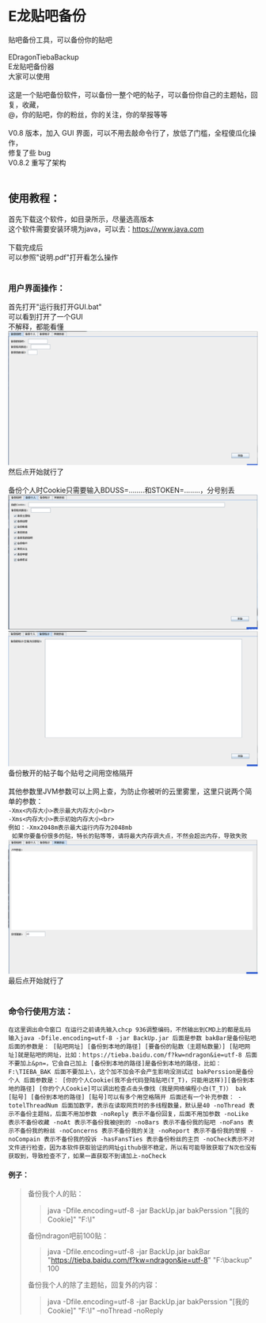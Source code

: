 # E龙贴吧备份
贴吧备份工具，可以备份你的贴吧<br>
<br>
EDragonTiebaBackup<br>
E龙贴吧备份器<br>
大家可以使用<br>
<br>
这是一个贴吧备份软件，可以备份一整个吧的帖子，可以备份你自己的主题帖，回复，收藏，<br>
@，你的贴吧，你的粉丝，你的关注，你的举报等等<br>
<br>
V0.8 版本，加入 GUI 界面，可以不用去敲命令行了，放低了门槛，全程傻瓜化操作，<br>
修复了些 bug<br>
V0.8.2 重写了架构<br>
<br>
## 使用教程：
首先下载这个软件，如目录所示，尽量选高版本<br>
这个软件需要安装环境为java，可以去：https://www.java.com<br>
<br>
下载完成后<br>
可以参照"说明.pdf"打开看怎么操作<br>
<br>
### 用户界面操作：
首先打开"运行我打开GUI.bat"<br>
可以看到打开了一个GUI<br>
不解释，都能看懂<br>
![<图片加载失败>](describeFiles/tieba1.png)<br>
然后点开始就行了<br>
<br>
备份个人时Cookie只需要输入BDUSS=……..和STOKEN=……..，分号别丢<br>
![<图片加载失败>](describeFiles/tieba2.png)<br>
![<图片加载失败>](describeFiles/tieba3.png)<br>
备份散开的帖子每个贴号之间用空格隔开<br>
<br>
其他参数里JVM参数可以上网上查，为防止你被听的云里雾里，这里只说两个简单的参数：<br>
		`-Xmx<内存大小>表示最大内存大小<br>`<br>
		`-Xms<内存大小>表示初始内存大小<br>`<br>
		`例如：-Xmx2048m表示最大运行内存为2048mb`<br>
		` 如果你要备份很多的贴，特长的贴等等，请将最大内存调大点，不然会超出内存，导致失败`<br>
![<图片加载失败>](describeFiles/tieba4.png)<br>
最后点开始就行了<br>
<br>
### 命令行使用方法：
`在这里调出命令窗口
在运行之前请先输入chcp 936调整编码，不然输出到CMD上的都是乱码
输入java -Dfile.encoding=utf-8 -jar BackUp.jar
后面是参数
bakBar是备份贴吧
后面的参数是：
            [贴吧网址] [备份到本地的路径] [要备份的贴数（主题帖数量）]
	    [贴吧网址]就是贴吧的网址，比如：https://tieba.baidu.com/f?kw=ndragon&ie=utf-8
                 后面不要加上&pn=，它会自己加上
            [备份到本地的路径]是备份到本地的路径，比如：F:\TIEBA_BAK
                 后面不要加上\，这个加不加会不会产生影响没测试过
       bakPerssion是备份个人
            后面参数是：
            [你的个人Cookie(我不会代码登陆贴吧(T_T)，只能用这样)][备份到本地的路径]
                 [你的个人Cookie]可以调出检查点击头像找（我是网络编程小白(T_T)）
       bak
            [贴号] [备份到本地的路径]
                 [贴号]可以有多个用空格隔开
       后面还有一个补充参数：
		-totelThreadNum 后面加数字，表示在读取网页时的多线程数量，默认是40
		-noThread 表示不备份主题帖，后面不用加参数
		-noReply 表示不备份回复，后面不用加参数
		-noLike 表示不备份收藏
		-noAt 表示不备份我被@到的
		-noBars 表示不备份我的贴吧
		-noFans 表示不备份我的粉丝
		-noConcerns 表示不备份我的关注
		-noReport 表示不备份我的举报
		-noCompain 表示不备份我的投诉
		-hasFansTies 表示备份粉丝的主页
		-noCheck表示不对文件进行检查，因为本软件获取验证的网址github很不稳定，所以有可能导致获取了N次也没有获取到，导致检查不了，如果一直获取不到请加上-noCheck`

#### 例子：
> 备份我个人的贴：
> 
>> java -Dfile.encoding=utf-8 -jar BackUp.jar bakPerssion "[我的Cookie]" "F:\I"
> 
> 备份ndragon吧前100贴：
> 
>> java -Dfile.encoding=utf-8 -jar BackUp.jar bakBar "https://tieba.baidu.com/f?kw=ndragon&ie=utf-8" "F:\backup" 100
> 
> 备份我个人的除了主题帖，回复外的内容：
> 
>> java -Dfile.encoding=utf-8 -jar BackUp.jar bakPerssion "[我的Cookie]" "F:\I" –noThread -noReply

